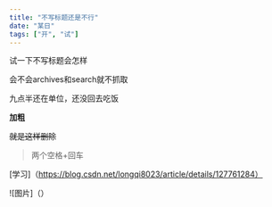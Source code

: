 ```yaml
---
title: "不写标题还是不行" 
date: "某日"
tags: ["开", "试"] 
---
```


试一下不写标题会怎样  

会不会archives和search就不抓取  

九点半还在单位，还没回去吃饭  

**加粗**  

~~就是这样删除~~  

> 两个空格+回车

[学习]（https://blog.csdn.net/longqi8023/article/details/127761284） 

![图片]（）

